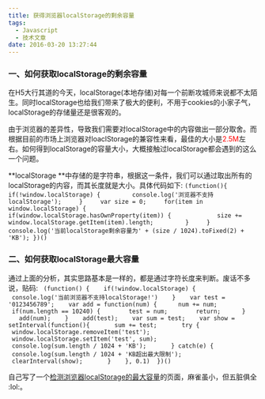 ```yaml
---
title: 获得浏览器localStorage的剩余容量
tags:
  - Javascript
  - 技术文章
date: 2016-03-20 13:27:44
---
```


### 一、如何获取localStorage的剩余容量

在H5大行其道的今天，localStorage(本地存储)对每一个前断攻城师来说都不太陌生。同时localStorage也给我们带来了极大的便利，不用于cookies的小家子气，localStorage的存储量还是很客观的。<!--more-->

由于浏览器的差异性，导致我们需要对localStorage中的内容做出一部分取舍。而根据目前的市场上浏览器对loaclStorage的兼容性来看，最佳的大小是<span style="color: #ff0000;">2.5M</span>左右。如何得到localStorage的容量大小，大概接触过localStorage都会遇到的这么一个问题。

**localStorage **中存储的是字符串，根据这一条件，我们可以通过取出所有的localStorage的内容，而其长度就是大小。具体代码如下:
`(function(){
     if(!window.localStorage) {
         console.log('浏览器不支持localStorage');
     }
     var size = 0;
     for(item in window.localStorage) {
         if(window.localStorage.hasOwnProperty(item)) {
             size += window.localStorage.getItem(item).length;
         }
     }
     console.log('当前localStorage剩余容量为' + (size / 1024).toFixed(2) + 'KB');
 })()`

### 二、如何获取localStorage最大容量

通过上面的分析，其实思路基本是一样的，都是通过字符长度来判断。废话不多说，贴码:
` (function() {
    if(!window.localStorage) {
    console.log('当前浏览器不支持localStorage!')
    }    var test = '0123456789';
    var add = function(num) {
      num += num;
      if(num.length == 10240) {
        test = num;
        return;
      }
      add(num);
    }
    add(test);
    var sum = test;
    var show = setInterval(function(){
       sum += test;
       try {
        window.localStorage.removeItem('test');
        window.localStorage.setItem('test', sum);
        console.log(sum.length / 1024 + 'KB');
       } catch(e) {
        console.log(sum.length / 1024 + 'KB超出最大限制');
        clearInterval(show);
       }
    }, 0.1)
  })()`

自己写了一个[检测浏览器localStorage的最大容量](http://www.frontend.ren/localstorage/ "测试浏览器localStorage的最大容量")的页面，麻雀虽小，但五脏俱全 :lol:。